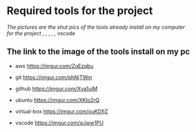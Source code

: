 # Required tools for the project

<em>The pictures are the shut pics of the tools already install on my computer for the project</em>
, , , , , vscode
## The link to the image of the tools install on my pc

- aws
https://imgur.com/ZqEzqbu

- git
https://imgur.com/phNjTWm

- github
https://imgur.com/Xva1ujM

- ubuntu
https://imgur.com/XKIo2rQ

- virtual-box
https://imgur.com/ouKDfjZ

- vscode
https://imgur.com/qJww1PU